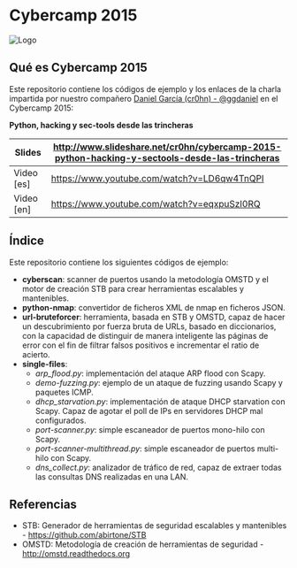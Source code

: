 Cybercamp 2015
==============


![Logo](https://raw.githubusercontent.com/abirtone/cybercamp-2015/ac6f8f9eab943756f254a68aecbaa5d6772c37ca/banner.png)


Qué es Cybercamp 2015
----------------------

Este repositorio contiene los códigos de ejemplo y los enlaces de la charla impartida por nuestro compañero [Daniel García (cr0hn) - @ggdaniel](https://www.linkedin.com/in/garciagarciadaniel) en el Cybercamp 2015:

**Python, hacking y sec-tools desde las trincheras**

Slides | http://www.slideshare.net/cr0hn/cybercamp-2015-python-hacking-y-sectools-desde-las-trincheras
---- | -----------------------------------------------------------------------------------------------
Video [es] | https://www.youtube.com/watch?v=LD6qw4TnQPI
Video [en] | https://www.youtube.com/watch?v=eqxpuSzI0RQ

Índice
------

Este repositorio contiene los siguientes códigos de ejemplo:

+ **cyberscan**: scanner de puertos usando la metodología OMSTD y el motor de creación STB para crear herramientas escalables y mantenibles.
+ **python-nmap**: convertidor de ficheros XML de nmap en ficheros JSON.
+ **url-bruteforcer**: herramienta, basada en STB y OMSTD, capaz de hacer un descubrimiento por fuerza bruta de URLs, basado en diccionarios, con la capacidad de distinguir de manera inteligente las páginas de error con el fin de filtrar falsos positivos e incrementar el ratio de acierto.
+ **single-files**:
   + *arp_flood.py*: implementación del ataque ARP flood con Scapy.
   + *demo-fuzzing.py*: ejemplo de un ataque de fuzzing usando Scapy y paquetes ICMP.
   + *dhcp_starvation.py*: implementación de ataque DHCP starvation con Scapy. Capaz de agotar el poll de IPs en servidores DHCP mal configurados.
   + *port-scanner.py*: simple escaneador de puertos mono-hilo con Scapy.
   + *port-scanner-multithread.py*: simple escaneador de puertos multi-hilo con Scapy.
   + *dns_collect.py*: analizador de tráfico de red, capaz de extraer todas las consultas DNS realizadas en una LAN.

Referencias
-----------

+ STB: Generador de herramientas de seguridad escalables y mantenibles - https://github.com/abirtone/STB
+ OMSTD: Metodología de creación de herramientas de seguridad - http://omstd.readthedocs.org

